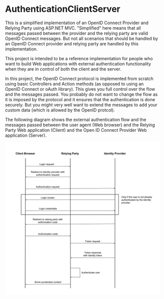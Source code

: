 # AuthenticationClientServer
This is a simplified implementation of an OpenID Connect Provider and Relying Party using ASP.NET MVC. "Simplified" here means that all messages passed between the provider and the relying party are valid OpenID Connect messages. But not all scenarios that should be handled by an OpenID Connect provider and relying party are handled by this implementation.

This project is intended to be a reference implementation for people who want to build Web applications with external authentication functionality when they are in control of both the client and the server.

In this project, the OpenID Connect protocol is implemented from scratch using basic Controllers and Action methods (as opposed to using an OpenID Connect or oAuth library). This gives you full control over the flow and the messages passed. You probably do not want to change the flow as it is imposed by the protocol and it ensures that the authentication is done securely. But you might very well want to extend the messages to add your custom data (which is allowed by the OpenID protcol).

The following diagram shows the external authentication flow and the messages passed between the user agent (Web browser) and the Relying Party Web application (Client) and the Open ID Connect Provider Web application (Server).

![OpenID Connect sequence diagram](/SequenceDiagram.jpg?raw=true)
